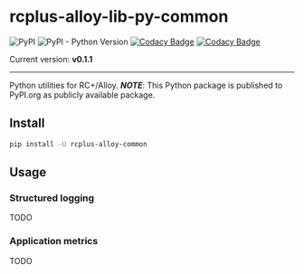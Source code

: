 # rcplus-alloy-lib-py-common

![PyPI](https://img.shields.io/pypi/v/rcplus-alloy-common)
![PyPI - Python Version](https://img.shields.io/pypi/pyversions/rcplus-alloy-common)
[![Codacy Badge](https://app.codacy.com/project/badge/Grade/c215bf6e2fbc4c9fb8230b7c7d237686)](https://www.codacy.com?utm_source=github.com&amp;utm_medium=referral&amp;utm_content=ringier-data/rcplus-alloy-lib-py-common&amp;utm_campaign=Badge_Grade)
[![Codacy Badge](https://app.codacy.com/project/badge/Coverage/c215bf6e2fbc4c9fb8230b7c7d237686)](https://www.codacy.com?utm_source=github.com&amp;utm_medium=referral&amp;utm_content=ringier-data/rcplus-alloy-lib-py-common&amp;utm_campaign=Badge_Coverage)

Current version: **v0.1.1**

---

Python utilities for RC+/Alloy. _**NOTE**_: This Python package is published to PyPI.org as publicly available package.

## Install

```bash
pip install -U rcplus-alloy-common
```

## Usage

### Structured logging

TODO

### Application metrics

TODO
